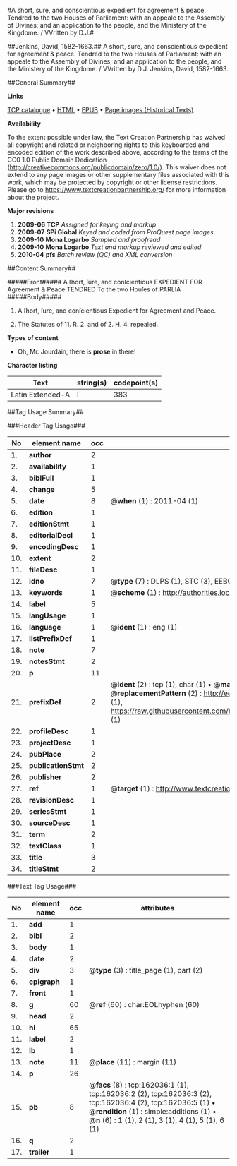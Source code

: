 #A short, sure, and conscientious expedient for agreement & peace. Tendred to the two Houses of Parliament: with an appeale to the Assembly of Divines; and an application to the people, and the Ministery of the Kingdome. / VVritten by D.J.#

##Jenkins, David, 1582-1663.##
A short, sure, and conscientious expedient for agreement & peace. Tendred to the two Houses of Parliament: with an appeale to the Assembly of Divines; and an application to the people, and the Ministery of the Kingdome. / VVritten by D.J.
Jenkins, David, 1582-1663.

##General Summary##

**Links**

[TCP catalogue](http://www.ota.ox.ac.uk/tcp/)  • 
[HTML](http://tei.it.ox.ac.uk/tcp/Texts-HTML/free/A87/A87539.html)  • 
[EPUB](http://tei.it.ox.ac.uk/tcp/Texts-EPUB/free/A87/A87539.epub) • 
[Page images (Historical Texts)](https://historicaltexts.jisc.ac.uk/eebo-99864482e)

**Availability**

To the extent possible under law, the Text Creation Partnership has waived all copyright and related or neighboring rights to this keyboarded and encoded edition of the work described above, according to the terms of the CC0 1.0 Public Domain Dedication (http://creativecommons.org/publicdomain/zero/1.0/). This waiver does not extend to any page images or other supplementary files associated with this work, which may be protected by copyright or other license restrictions. Please go to https://www.textcreationpartnership.org/ for more information about the project.

**Major revisions**

1. __2009-06__ __TCP__ *Assigned for keying and markup*
1. __2009-07__ __SPi Global__ *Keyed and coded from ProQuest page images*
1. __2009-10__ __Mona Logarbo__ *Sampled and proofread*
1. __2009-10__ __Mona Logarbo__ *Text and markup reviewed and edited*
1. __2010-04__ __pfs__ *Batch review (QC) and XML conversion*

##Content Summary##

#####Front#####
A ſhort, ſure, and conſcientious EXPEDIENT FOR Agreement & Peace.TENDRED To the two Houſes of PARLIA
#####Body#####

1. A ſhort, ſure, and conſcientious Expedient for Agreement and Peace.

1. The Statutes of 11. R. 2. and of 2. H. 4. repealed.

**Types of content**

  * Oh, Mr. Jourdain, there is **prose** in there!

**Character listing**


|Text|string(s)|codepoint(s)|
|---|---|---|
|Latin Extended-A|ſ|383|

##Tag Usage Summary##

###Header Tag Usage###

|No|element name|occ|attributes|
|---|---|---|---|
|1.|__author__|2||
|2.|__availability__|1||
|3.|__biblFull__|1||
|4.|__change__|5||
|5.|__date__|8| @__when__ (1) : 2011-04 (1)|
|6.|__edition__|1||
|7.|__editionStmt__|1||
|8.|__editorialDecl__|1||
|9.|__encodingDesc__|1||
|10.|__extent__|2||
|11.|__fileDesc__|1||
|12.|__idno__|7| @__type__ (7) : DLPS (1), STC (3), EEBO-CITATION (1), PROQUEST (1), VID (1)|
|13.|__keywords__|1| @__scheme__ (1) : http://authorities.loc.gov/ (1)|
|14.|__label__|5||
|15.|__langUsage__|1||
|16.|__language__|1| @__ident__ (1) : eng (1)|
|17.|__listPrefixDef__|1||
|18.|__note__|7||
|19.|__notesStmt__|2||
|20.|__p__|11||
|21.|__prefixDef__|2| @__ident__ (2) : tcp (1), char (1)  •  @__matchPattern__ (2) : ([0-9\-]+):([0-9IVX]+) (1), (.+) (1)  •  @__replacementPattern__ (2) : http://eebo.chadwyck.com/downloadtiff?vid=$1&page=$2 (1), https://raw.githubusercontent.com/textcreationpartnership/Texts/master/tcpchars.xml#$1 (1)|
|22.|__profileDesc__|1||
|23.|__projectDesc__|1||
|24.|__pubPlace__|2||
|25.|__publicationStmt__|2||
|26.|__publisher__|2||
|27.|__ref__|1| @__target__ (1) : http://www.textcreationpartnership.org/docs/. (1)|
|28.|__revisionDesc__|1||
|29.|__seriesStmt__|1||
|30.|__sourceDesc__|1||
|31.|__term__|2||
|32.|__textClass__|1||
|33.|__title__|3||
|34.|__titleStmt__|2||


###Text Tag Usage###

|No|element name|occ|attributes|
|---|---|---|---|
|1.|__add__|1||
|2.|__bibl__|2||
|3.|__body__|1||
|4.|__date__|2||
|5.|__div__|3| @__type__ (3) : title_page (1), part (2)|
|6.|__epigraph__|1||
|7.|__front__|1||
|8.|__g__|60| @__ref__ (60) : char:EOLhyphen (60)|
|9.|__head__|2||
|10.|__hi__|65||
|11.|__label__|2||
|12.|__lb__|1||
|13.|__note__|11| @__place__ (11) : margin (11)|
|14.|__p__|26||
|15.|__pb__|8| @__facs__ (8) : tcp:162036:1 (1), tcp:162036:2 (2), tcp:162036:3 (2), tcp:162036:4 (2), tcp:162036:5 (1)  •  @__rendition__ (1) : simple:additions (1)  •  @__n__ (6) : 1 (1), 2 (1), 3 (1), 4 (1), 5 (1), 6 (1)|
|16.|__q__|2||
|17.|__trailer__|1||
